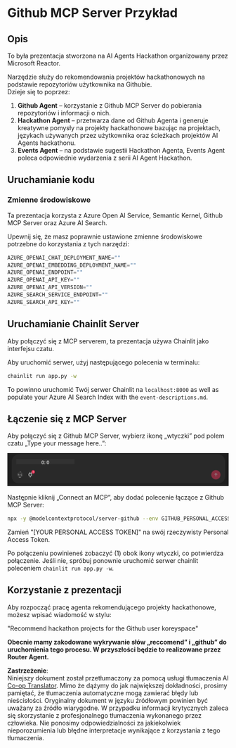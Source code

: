 <!--
CO_OP_TRANSLATOR_METADATA:
{
  "original_hash": "393eea8000f305b94010dd5b380902d8",
  "translation_date": "2025-05-20T10:03:05+00:00",
  "source_file": "11-mcp/code_samples/github-mcp/README.md",
  "language_code": "pl"
}
-->
# Github MCP Server Przykład

## Opis

To była prezentacja stworzona na AI Agents Hackathon organizowany przez Microsoft Reactor.

Narzędzie służy do rekomendowania projektów hackathonowych na podstawie repozytoriów użytkownika na Githubie.  
Dzieje się to poprzez:

1. **Github Agent** – korzystanie z Github MCP Server do pobierania repozytoriów i informacji o nich.  
2. **Hackathon Agent** – przetwarza dane od Github Agenta i generuje kreatywne pomysły na projekty hackathonowe bazując na projektach, językach używanych przez użytkownika oraz ścieżkach projektów AI Agents hackathonu.  
3. **Events Agent** – na podstawie sugestii Hackathon Agenta, Events Agent poleca odpowiednie wydarzenia z serii AI Agent Hackathon.  

## Uruchamianie kodu

### Zmienne środowiskowe

Ta prezentacja korzysta z Azure Open AI Service, Semantic Kernel, Github MCP Server oraz Azure AI Search.

Upewnij się, że masz poprawnie ustawione zmienne środowiskowe potrzebne do korzystania z tych narzędzi:

```python
AZURE_OPENAI_CHAT_DEPLOYMENT_NAME=""
AZURE_OPENAI_EMBEDDING_DEPLOYMENT_NAME=""
AZURE_OPENAI_ENDPOINT=""
AZURE_OPENAI_API_KEY=""
AZURE_OPENAI_API_VERSION=""
AZURE_SEARCH_SERVICE_ENDPOINT=""
AZURE_SEARCH_API_KEY=""
```

## Uruchamianie Chainlit Server

Aby połączyć się z MCP serverem, ta prezentacja używa Chainlit jako interfejsu czatu.

Aby uruchomić serwer, użyj następującego polecenia w terminalu:

```bash
chainlit run app.py -w
```

To powinno uruchomić Twój serwer Chainlit na `localhost:8000` as well as populate your Azure AI Search Index with the `event-descriptions.md`.

## Łączenie się z MCP Server

Aby połączyć się z Github MCP Server, wybierz ikonę „wtyczki” pod polem czatu „Type your message here..”:

![MCP Connect](../../../../../translated_images/mcp-chainlit-1.dce6ea039fc19641b00370fafc9e68a7ab349ec064fb9170f5555f894376116e.pl.png)

Następnie kliknij „Connect an MCP”, aby dodać polecenie łączące z Github MCP Server:

```bash
npx -y @modelcontextprotocol/server-github --env GITHUB_PERSONAL_ACCESS_TOKEN=[YOUR PERSONAL ACCESS TOKEN]
```

Zamień "[YOUR PERSONAL ACCESS TOKEN]" na swój rzeczywisty Personal Access Token.

Po połączeniu powinieneś zobaczyć (1) obok ikony wtyczki, co potwierdza połączenie. Jeśli nie, spróbuj ponownie uruchomić serwer chainlit poleceniem `chainlit run app.py -w`.

## Korzystanie z prezentacji

Aby rozpocząć pracę agenta rekomendującego projekty hackathonowe, możesz wpisać wiadomość w stylu:

"Recommend hackathon projects for the Github user koreyspace"

**Obecnie mamy zakodowane wykrywanie słów „reccomend” i „github” do uruchomienia tego procesu. W przyszłości będzie to realizowane przez Router Agent.**

**Zastrzeżenie**:  
Niniejszy dokument został przetłumaczony za pomocą usługi tłumaczenia AI [Co-op Translator](https://github.com/Azure/co-op-translator). Mimo że dążymy do jak największej dokładności, prosimy pamiętać, że tłumaczenia automatyczne mogą zawierać błędy lub nieścisłości. Oryginalny dokument w języku źródłowym powinien być uważany za źródło wiarygodne. W przypadku informacji krytycznych zaleca się skorzystanie z profesjonalnego tłumaczenia wykonanego przez człowieka. Nie ponosimy odpowiedzialności za jakiekolwiek nieporozumienia lub błędne interpretacje wynikające z korzystania z tego tłumaczenia.